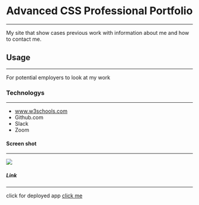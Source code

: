 # Advanced CSS Professional Portfolio
***
My site that show cases previous work with information about me and how to contact me.
## Usage
***
For potential employers to look at my work
### Technologys
***
* www.w3schools.com
* Github.com
* Slack
* Zoom
#### Screen shot
***
![](/advanced-css-pro-portfolio/assets/images/sitescreenshot.png)
##### Link
***
click for deployed app
[click me](https://lacnoskillz.github.io/advanced-css-pro-portfolio/)
